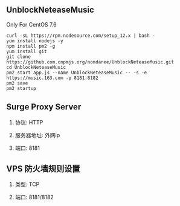 ## UnblockNeteaseMusic

Only For CentOS 7.6

```
curl -sL https://rpm.nodesource.com/setup_12.x | bash -
yum install nodejs -y
npm install pm2 -g
yum install git
git clone https://github.com.cnpmjs.org/nondanee/UnblockNeteaseMusic.git
cd UnblockNeteaseMusic
pm2 start app.js --name UnblockNeteaseMusic -- -s -e https://music.163.com -p 8181:8182
pm2 save
pm2 startup
```

## Surge Proxy Server

1. 协议: HTTP

2. 服务器地址: 外网ip

3. 端口: 8181

## VPS 防火墙规则设置

1. 类型: TCP

2. 端口: 8181/8182

